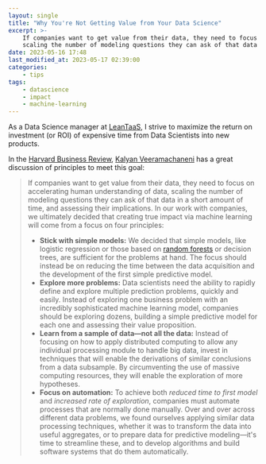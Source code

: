 ```yaml
---
layout: single
title: "Why You're Not Getting Value from Your Data Science"
excerpt: >-
    If companies want to get value from their data, they need to focus on accelerating human understanding of data,
    scaling the number of modeling questions they can ask of that data in a short amount of time, and assessing their implications.
date: 2023-05-16 17:48
last_modified_at: 2023-05-17 02:39:00
categories:
    - tips
tags:
    - datascience
    - impact
    - machine-learning
---
```


As a Data Science manager at [LeanTaaS](https://leantaas.com), I strive to maximize the return on investment (or ROI) of expensive time from Data Scientists into new products.

In the [Harvard Business Review](https://hbr.org/2016/12/why-youre-not-getting-value-from-your-data-science), [Kalyan Veeramachaneni](http://www.kalyanv.org/) has a great discussion of principles to meet this goal:

> If companies want to get value from their data, they need to focus on accelerating human understanding of data, scaling the number of modeling questions they can ask of that data in a short amount of time, and assessing their implications. In our work with companies, we ultimately decided that creating true impact via machine learning will come from a focus on four principles:
>
> - **Stick with simple models:** We decided that simple models, like logistic regression or those based on [random forests](https://en.wikipedia.org/wiki/Random_forest) or decision trees, are sufficient for the problems at hand. The focus should instead be on reducing the time between the data acquisition and the development of the first simple predictive model.
> - **Explore more problems:** Data scientists need the ability to rapidly define and explore multiple prediction problems, quickly and easily. Instead of exploring one business problem with an incredibly sophisticated machine learning model, companies should be exploring dozens, building a simple predictive model for each one and assessing their value proposition.
> - **Learn from a sample of data—not all the data:** Instead of focusing on how to apply distributed computing to allow any individual processing module to handle big data, invest in techniques that will enable the derivations of similar conclusions from a data subsample. By circumventing the use of massive computing resources, they will enable the exploration of more hypotheses.
> - **Focus on automation:** To achieve both _reduced time to first model_ and _increased rate of exploration_, companies must automate processes that are normally done manually. Over and over across different data problems, we found ourselves applying similar data processing techniques, whether it was to transform the data into useful aggregates, or to prepare data for predictive modeling—it's time to streamline these, and to develop algorithms and build software systems that do them automatically.
